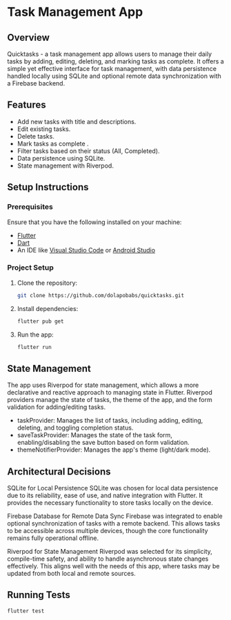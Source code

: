 # Task Management App

## Overview

Quicktasks - a task management app allows users to manage their daily tasks by adding, editing, deleting, and marking tasks as complete. It offers a simple yet effective interface for task management, with data persistence handled locally using SQLite and optional remote data synchronization with a Firebase backend.

## Features

- Add new tasks with title and descriptions.
- Edit existing tasks.
- Delete tasks.
- Mark tasks as complete .
- Filter tasks based on their status (All, Completed).
- Data persistence using SQLite.
- State management with Riverpod.

## Setup Instructions

### Prerequisites

Ensure that you have the following installed on your machine:

- [Flutter](https://flutter.dev/docs/get-started/install)
- [Dart](https://dart.dev/get-dart)
- An IDE like [Visual Studio Code](https://code.visualstudio.com/) or [Android Studio](https://developer.android.com/studio)

### Project Setup

1. Clone the repository:

   ```bash
   git clone https://github.com/dolapobabs/quicktasks.git

2. Install dependencies:

   ```bash
   flutter pub get

3. Run the app:

   ```bash
   flutter run

## State Management

The app uses Riverpod for state management, which allows a more declarative and reactive approach to managing state in Flutter. Riverpod providers manage the state of tasks, the theme of the app, and the form validation for adding/editing tasks.

- taskProvider: Manages the list of tasks, including adding, editing, deleting, and toggling completion status.
- saveTaskProvider: Manages the state of the task form, enabling/disabling the save button based on form validation.
- themeNotifierProvider: Manages the app's theme (light/dark mode).

## Architectural Decisions

SQLite for Local Persistence
SQLite was chosen for local data persistence due to its reliability, ease of use, and native integration with Flutter. It provides the necessary functionality to store tasks locally on the device.

Firebase Database for Remote Data Sync
Firebase was integrated to enable optional synchronization of tasks with a remote backend. This allows tasks to be accessible across multiple devices, though the core functionality remains fully operational offline.

Riverpod for State Management
Riverpod was selected for its simplicity, compile-time safety, and ability to handle asynchronous state changes effectively. This aligns well with the needs of this app, where tasks may be updated from both local and remote sources.

## Running Tests

   ```bash
   flutter test